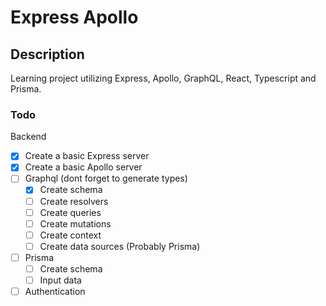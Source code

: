 # Express Apollo

## Description
Learning project utilizing Express, Apollo, GraphQL, React, Typescript and Prisma.

### Todo

Backend

  - [x] Create a basic Express server
  - [x] Create a basic Apollo server
  - [ ] Graphql (dont forget to generate types)
    - [x] Create schema
    - [ ] Create resolvers
    - [ ] Create queries
    - [ ] Create mutations
    - [ ] Create context
    - [ ] Create data sources (Probably Prisma)
  - [ ] Prisma
    - [ ] Create schema
    - [ ] Input data
  - [ ] Authentication